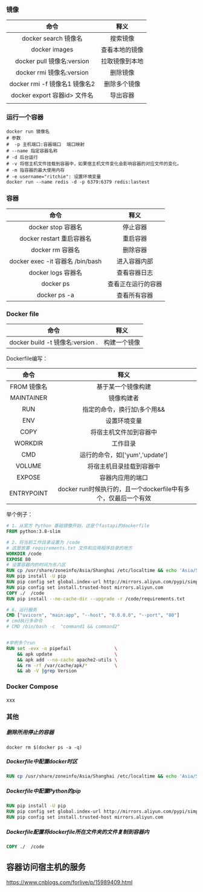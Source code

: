 ### 镜像

|             命令              |      释义      |
| :---------------------------: | :------------: |
|     docker search 镜像名      |    搜索镜像    |
|         docker images         | 查看本地的镜像 |
|  docker pull 镜像名:version   | 拉取镜像到本地 |
|   docker rmi 镜像名:version   |    删除镜像    |
| docker rmi -f 镜像名1 镜像名2 |  删除多个镜像  |
| docker export 容器id> 文件名  |    导出容器    |
|                               |                |

### 运行一个容器

```text
docker run 镜像名
# 参数 
#  -p 主机端口:容器端口  端口映射
# --name 指定容器名称 
# -d 后台运行
# -v 将宿主机文件挂载到容器中，如果宿主机文件变化会影响容器的对应文件的变化。
# -m 指容器的最大使用内存
# -e username="ritchie": 设置环境变量
docker run --name redis -d -p 6379:6379 redis:lastest 
```

### 容器

|               命令                |        释义        |
| :-------------------------------: | :----------------: |
|        docker stop 容器名         |      停止容器      |
|     docker restart 重启容器名     |      重启容器      |
|         docker rm 容器名          |      删除容器      |
| docker exec -it 容器名  /bin/bash |    进入容器内部    |
|        docker logs 容器名         |    查看容器日志    |
|             docker ps             | 查看正在运行的容器 |
|           docker ps -a            |    查看所有容器    |

### Docker file

|               命令               |     释义     |
| :------------------------------: | :----------: |
| docker build -t 镜像名:version . | 构建一个镜像 |

Dockerfile编写：

|    命令     |                             释义                             |
| :---------: | :----------------------------------------------------------: |
| FROM 镜像名 |                      基于某一个镜像构建                      |
| MAINTAINER  |                          镜像构建者                          |
|     RUN     |                 指定的命令，换行加\多个用&&                  |
|     ENV     |                         设置环境变量                         |
|    COPY     |                    将宿主机文件加到容器中                    |
|   WORKDIR   |                           工作目录                           |
|     CMD     |                运行的命令，如['yum','update']                |
|   VOLUME    |                   将宿主机目录挂载到容器中                   |
|   EXPOSE    |                       容器内应用的端口                       |
| ENTRYPOINT  | docker run时候执行的，且一个dockerfile中有多个，仅最后一个有效 |

举个例子：

```dockerfile
# 1、从官方 Python 基础镜像开始，这是个fastapi的dockerfile
FROM python:3.8-slim

# 2、将当前工作目录设置为 /code
# 这是放置 requirements.txt 文件和应用程序目录的地方
WORKDIR /code
EXPOSE 80
# 设置容器内的时间为东八区
RUN cp /usr/share/zoneinfo/Asia/Shanghai /etc/localtime && echo 'Asia/Shanghai'>/etc/timezone
RUN pip install -U pip
RUN pip config set global.index-url http://mirrors.aliyun.com/pypi/simple
RUN pip config set install.trusted-host mirrors.aliyun.com
COPY ./  /code
RUN pip install --no-cache-dir --upgrade -r /code/requirements.txt

# 6、运行服务
CMD ["uvicorn", "main:app", "--host", "0.0.0.0", "--port", "80"]
# cmd执行多命令
# CMD /bin/bash -c  "command1 && command2"


#举例多个run
RUN set -evx -o pipefail                \
    && apk update                       \
    && apk add --no-cache apache2-utils \
    && rm -rf /var/cache/apk/*          \
    && ab -V |grep Version
```

### Docker Compose

xxx

### 其他

##### 删除所用停止的容器

```shell
docker rm $(docker ps -a -q)

```

##### Dockerfile中配置docker时区

```dockerfile
RUN cp /usr/share/zoneinfo/Asia/Shanghai /etc/localtime && echo 'Asia/Shanghai'>/etc/timezone
```

##### Dockerfile中配置Python的pip

```dockerfile
RUN pip install -U pip
RUN pip config set global.index-url http://mirrors.aliyun.com/pypi/simple
RUN pip config set install.trusted-host mirrors.aliyun.com
```

##### Dockerfile配置将dockerfile所在文件夹的文件复制到容器内

```dockerfile
COPY ./  /code
```


## 容器访问宿主机的服务
https://www.cnblogs.com/forlive/p/15989409.html
